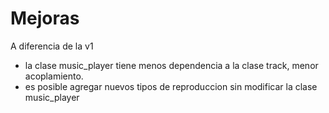 # Mejoras
A diferencia de la v1
- la clase music_player tiene menos dependencia a la clase track, menor acoplamiento.
- es posible agregar nuevos tipos de reproduccion sin modificar la clase music_player